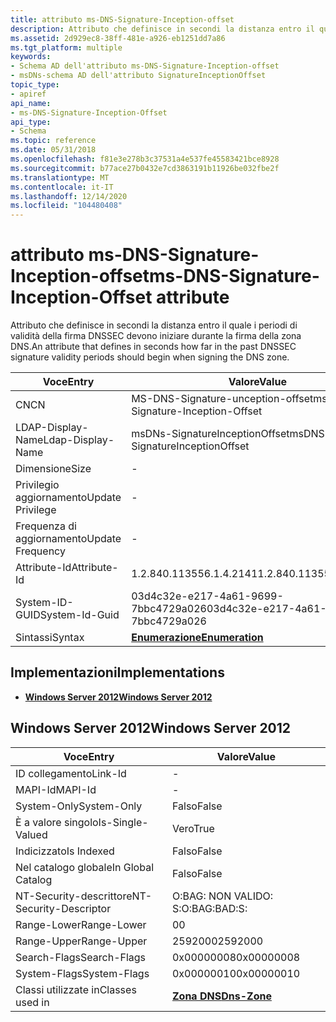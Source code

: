 ```yaml
---
title: attributo ms-DNS-Signature-Inception-offset
description: Attributo che definisce in secondi la distanza entro il quale i periodi di validità della firma DNSSEC devono iniziare durante la firma della zona DNS.
ms.assetid: 2d929ec8-38ff-481e-a926-eb1251dd7a86
ms.tgt_platform: multiple
keywords:
- Schema AD dell'attributo ms-DNS-Signature-Inception-offset
- msDNs-schema AD dell'attributo SignatureInceptionOffset
topic_type:
- apiref
api_name:
- ms-DNS-Signature-Inception-Offset
api_type:
- Schema
ms.topic: reference
ms.date: 05/31/2018
ms.openlocfilehash: f81e3e278b3c37531a4e537fe45583421bce8928
ms.sourcegitcommit: b77ace27b0432e7cd3863191b11926be032fbe2f
ms.translationtype: MT
ms.contentlocale: it-IT
ms.lasthandoff: 12/14/2020
ms.locfileid: "104480408"
---
```

# <a name="ms-dns-signature-inception-offset-attribute"></a><span data-ttu-id="3fefc-105">attributo ms-DNS-Signature-Inception-offset</span><span class="sxs-lookup"><span data-stu-id="3fefc-105">ms-DNS-Signature-Inception-Offset attribute</span></span>

<span data-ttu-id="3fefc-106">Attributo che definisce in secondi la distanza entro il quale i periodi di validità della firma DNSSEC devono iniziare durante la firma della zona DNS.</span><span class="sxs-lookup"><span data-stu-id="3fefc-106">An attribute that defines in seconds how far in the past DNSSEC signature validity periods should begin when signing the DNS zone.</span></span>



| <span data-ttu-id="3fefc-107">Voce</span><span class="sxs-lookup"><span data-stu-id="3fefc-107">Entry</span></span> | <span data-ttu-id="3fefc-108">Valore</span><span class="sxs-lookup"><span data-stu-id="3fefc-108">Value</span></span> |
|-------------------|--------------------------------------|
| <span data-ttu-id="3fefc-109">CN</span><span class="sxs-lookup"><span data-stu-id="3fefc-109">CN</span></span>                | <span data-ttu-id="3fefc-110">MS-DNS-Signature-unception-offset</span><span class="sxs-lookup"><span data-stu-id="3fefc-110">ms-DNS-Signature-Inception-Offset</span></span>    |
| <span data-ttu-id="3fefc-111">LDAP-Display-Name</span><span class="sxs-lookup"><span data-stu-id="3fefc-111">Ldap-Display-Name</span></span> | <span data-ttu-id="3fefc-112">msDNs-SignatureInceptionOffset</span><span class="sxs-lookup"><span data-stu-id="3fefc-112">msDNS-SignatureInceptionOffset</span></span>       |
| <span data-ttu-id="3fefc-113">Dimensione</span><span class="sxs-lookup"><span data-stu-id="3fefc-113">Size</span></span>              | \-                                   |
| <span data-ttu-id="3fefc-114">Privilegio aggiornamento</span><span class="sxs-lookup"><span data-stu-id="3fefc-114">Update Privilege</span></span>  | \-                                   |
| <span data-ttu-id="3fefc-115">Frequenza di aggiornamento</span><span class="sxs-lookup"><span data-stu-id="3fefc-115">Update Frequency</span></span>  | \-                                   |
| <span data-ttu-id="3fefc-116">Attribute-Id</span><span class="sxs-lookup"><span data-stu-id="3fefc-116">Attribute-Id</span></span>      | <span data-ttu-id="3fefc-117">1.2.840.113556.1.4.2141</span><span class="sxs-lookup"><span data-stu-id="3fefc-117">1.2.840.113556.1.4.2141</span></span>              |
| <span data-ttu-id="3fefc-118">System-ID-GUID</span><span class="sxs-lookup"><span data-stu-id="3fefc-118">System-Id-Guid</span></span>    | <span data-ttu-id="3fefc-119">03d4c32e-e217-4a61-9699-7bbc4729a026</span><span class="sxs-lookup"><span data-stu-id="3fefc-119">03d4c32e-e217-4a61-9699-7bbc4729a026</span></span> |
| <span data-ttu-id="3fefc-120">Sintassi</span><span class="sxs-lookup"><span data-stu-id="3fefc-120">Syntax</span></span>            | [<span data-ttu-id="3fefc-121">**Enumerazione**</span><span class="sxs-lookup"><span data-stu-id="3fefc-121">**Enumeration**</span></span>](s-enumeration.md) |



## <a name="implementations"></a><span data-ttu-id="3fefc-122">Implementazioni</span><span class="sxs-lookup"><span data-stu-id="3fefc-122">Implementations</span></span>

-   [<span data-ttu-id="3fefc-123">**Windows Server 2012**</span><span class="sxs-lookup"><span data-stu-id="3fefc-123">**Windows Server 2012**</span></span>](#windows-server-2012)

## <a name="windows-server-2012"></a><span data-ttu-id="3fefc-124">Windows Server 2012</span><span class="sxs-lookup"><span data-stu-id="3fefc-124">Windows Server 2012</span></span>



| <span data-ttu-id="3fefc-125">Voce</span><span class="sxs-lookup"><span data-stu-id="3fefc-125">Entry</span></span> | <span data-ttu-id="3fefc-126">Valore</span><span class="sxs-lookup"><span data-stu-id="3fefc-126">Value</span></span> |
|------------------------|------------------------------------------|
| <span data-ttu-id="3fefc-127">ID collegamento</span><span class="sxs-lookup"><span data-stu-id="3fefc-127">Link-Id</span></span>                | \-                                       |
| <span data-ttu-id="3fefc-128">MAPI-Id</span><span class="sxs-lookup"><span data-stu-id="3fefc-128">MAPI-Id</span></span>                | \-                                       |
| <span data-ttu-id="3fefc-129">System-Only</span><span class="sxs-lookup"><span data-stu-id="3fefc-129">System-Only</span></span>            | <span data-ttu-id="3fefc-130">Falso</span><span class="sxs-lookup"><span data-stu-id="3fefc-130">False</span></span>                                    |
| <span data-ttu-id="3fefc-131">È a valore singolo</span><span class="sxs-lookup"><span data-stu-id="3fefc-131">Is-Single-Valued</span></span>       | <span data-ttu-id="3fefc-132">Vero</span><span class="sxs-lookup"><span data-stu-id="3fefc-132">True</span></span>                                     |
| <span data-ttu-id="3fefc-133">Indicizzato</span><span class="sxs-lookup"><span data-stu-id="3fefc-133">Is Indexed</span></span>             | <span data-ttu-id="3fefc-134">Falso</span><span class="sxs-lookup"><span data-stu-id="3fefc-134">False</span></span>                                    |
| <span data-ttu-id="3fefc-135">Nel catalogo globale</span><span class="sxs-lookup"><span data-stu-id="3fefc-135">In Global Catalog</span></span>      | <span data-ttu-id="3fefc-136">Falso</span><span class="sxs-lookup"><span data-stu-id="3fefc-136">False</span></span>                                    |
| <span data-ttu-id="3fefc-137">NT-Security-descrittore</span><span class="sxs-lookup"><span data-stu-id="3fefc-137">NT-Security-Descriptor</span></span> | <span data-ttu-id="3fefc-138">O:BAG: NON VALIDO: S:</span><span class="sxs-lookup"><span data-stu-id="3fefc-138">O:BAG:BAD:S:</span></span>                             |
| <span data-ttu-id="3fefc-139">Range-Lower</span><span class="sxs-lookup"><span data-stu-id="3fefc-139">Range-Lower</span></span>            | <span data-ttu-id="3fefc-140">0</span><span class="sxs-lookup"><span data-stu-id="3fefc-140">0</span></span>                                        |
| <span data-ttu-id="3fefc-141">Range-Upper</span><span class="sxs-lookup"><span data-stu-id="3fefc-141">Range-Upper</span></span>            | <span data-ttu-id="3fefc-142">2592000</span><span class="sxs-lookup"><span data-stu-id="3fefc-142">2592000</span></span>                                  |
| <span data-ttu-id="3fefc-143">Search-Flags</span><span class="sxs-lookup"><span data-stu-id="3fefc-143">Search-Flags</span></span>           | <span data-ttu-id="3fefc-144">0x00000008</span><span class="sxs-lookup"><span data-stu-id="3fefc-144">0x00000008</span></span>                               |
| <span data-ttu-id="3fefc-145">System-Flags</span><span class="sxs-lookup"><span data-stu-id="3fefc-145">System-Flags</span></span>           | <span data-ttu-id="3fefc-146">0x00000010</span><span class="sxs-lookup"><span data-stu-id="3fefc-146">0x00000010</span></span>                               |
| <span data-ttu-id="3fefc-147">Classi utilizzate in</span><span class="sxs-lookup"><span data-stu-id="3fefc-147">Classes used in</span></span>        | [<span data-ttu-id="3fefc-148">**Zona DNS**</span><span class="sxs-lookup"><span data-stu-id="3fefc-148">**Dns-Zone**</span></span>](c-dnszone.md)<br/> |



 

 





